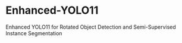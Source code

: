 # Enhanced-YOLO11
Enhanced YOLO11 for Rotated Object Detection and Semi-Supervised Instance Segmentation
